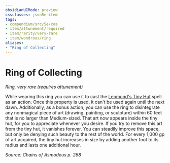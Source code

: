 ```yaml
---
obsidianUIMode: preview
cssclasses: json5e-item
tags:
- compendium/src/5e/coa
- item/attunement/required
- item/rarity/very-rare
- item/wondrous/ring
aliases: 
- "Ring of Collecting"
---
```

# Ring of Collecting
*Ring, very rare (requires attunement)*  


While wearing this ring you can use it to cast the [Leomund's Tiny Hut](/Systems/5e/spells/leomunds-tiny-hut.md) spell as an action. Once this property is used, it can't be used again until the next dawn. Additionally, as a bonus action, you can use the ring to disintegrate any nonmagical piece of art (drawing, painting, or sculpture) within 60 feet that is no larger than Medium-sized. That art now appears inside the tiny hut, for you to appreciate whenever you desire. If you try to remove this art from the tiny hut, it vanishes forever. You can steadily improve this space, but only be denying such beauty to the rest of the world. For every 1,000 gp of art acquired, the tiny hut increases in size by adding another foot to its radius and lasts one additional hour.

*Source: Chains of Asmodeus p. 268*